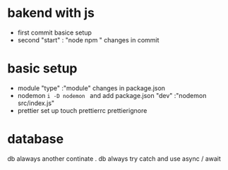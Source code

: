 # bakend with js
* first commit basice setup
* second "start" : "node npm "  changes in commit
# basic setup
* module  "type" :"module" changes in package.json
* nodemon  `i -D nodemon `  and add package.json "dev" :"nodemon src/index.js"
* prettier set up   touch prettierrc prettierignore

# database 
db alaways another continate . db always try catch and use async / await

